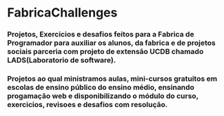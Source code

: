 # FabricaChallenges
  ### Projetos, Exercicios e desafios feitos para a Fabrica de Programador para auxiliar os alunos, da fabrica e de projetos sociais parceria com projeto de extensão UCDB chamado LADS(Laboratorio de software).
  ### Projetos ao qual ministramos aulas, mini-cursos gratuitos em escolas de ensino público do ensino médio, ensinando progamação web e disponibilizando o módulo do curso, exercicios, revisoes e desafios com resolução.
